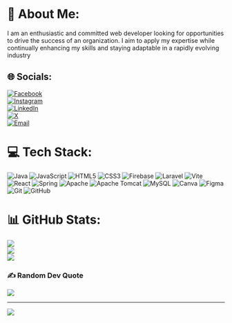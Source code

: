 # 💫 About Me:
I am an enthusiastic and committed web
developer looking for opportunities to drive
the success of an organization.
I aim to apply my expertise while
continually enhancing my skills and
staying adaptable in a rapidly evolving
industry


## 🌐 Socials:
[![Facebook](https://img.shields.io/badge/Facebook-%231877F2.svg?logo=Facebook&logoColor=white)](https://facebook.com/ninome17)  
[![Instagram](https://img.shields.io/badge/Instagram-%23E4405F.svg?logo=Instagram&logoColor=white)](https://instagram.com/oninmik21)  
[![LinkedIn](https://img.shields.io/badge/LinkedIn-%230077B5.svg?logo=linkedin&logoColor=white)](https://linkedin.com/in/niño-anthony-talisik-4117762a9/)  
[![X](https://img.shields.io/badge/X-black.svg?logo=X&logoColor=white)](https://x.com/Talisikanthony_)  
[![Email](https://img.shields.io/badge/Email-D14836?logo=gmail&logoColor=white)](mailto:talisikninoanthony@gmail.com)  

# 💻 Tech Stack:
![Java](https://img.shields.io/badge/java-%23ED8B00.svg?style=for-the-badge&logo=openjdk&logoColor=white) ![JavaScript](https://img.shields.io/badge/javascript-%23323330.svg?style=for-the-badge&logo=javascript&logoColor=%23F7DF1E) ![HTML5](https://img.shields.io/badge/html5-%23E34F26.svg?style=for-the-badge&logo=html5&logoColor=white) ![CSS3](https://img.shields.io/badge/css3-%231572B6.svg?style=for-the-badge&logo=css3&logoColor=white) ![Firebase](https://img.shields.io/badge/firebase-%23039BE5.svg?style=for-the-badge&logo=firebase) ![Laravel](https://img.shields.io/badge/laravel-%23FF2D20.svg?style=for-the-badge&logo=laravel&logoColor=white) ![Vite](https://img.shields.io/badge/vite-%23646CFF.svg?style=for-the-badge&logo=vite&logoColor=white) ![React](https://img.shields.io/badge/react-%2320232a.svg?style=for-the-badge&logo=react&logoColor=%2361DAFB) ![Spring](https://img.shields.io/badge/spring-%236DB33F.svg?style=for-the-badge&logo=spring&logoColor=white) ![Apache](https://img.shields.io/badge/apache-%23D42029.svg?style=for-the-badge&logo=apache&logoColor=white) ![Apache Tomcat](https://img.shields.io/badge/apache%20tomcat-%23F8DC75.svg?style=for-the-badge&logo=apache-tomcat&logoColor=black) ![MySQL](https://img.shields.io/badge/mysql-4479A1.svg?style=for-the-badge&logo=mysql&logoColor=white) ![Canva](https://img.shields.io/badge/Canva-%2300C4CC.svg?style=for-the-badge&logo=Canva&logoColor=white) ![Figma](https://img.shields.io/badge/figma-%23F24E1E.svg?style=for-the-badge&logo=figma&logoColor=white) ![Git](https://img.shields.io/badge/git-%23F05033.svg?style=for-the-badge&logo=git&logoColor=white) ![GitHub](https://img.shields.io/badge/github-%23121011.svg?style=for-the-badge&logo=github&logoColor=white)
# 📊 GitHub Stats:
![](https://github-readme-stats.vercel.app/api?username=AnthonyTalisik&theme=dark&hide_border=false&include_all_commits=false&count_private=false)<br/>
![](https://github-readme-streak-stats.herokuapp.com/?user=AnthonyTalisik&theme=dark&hide_border=false)<br/>
![](https://github-readme-stats.vercel.app/api/top-langs/?username=AnthonyTalisik&theme=dark&hide_border=false&include_all_commits=false&count_private=false&layout=compact)

### ✍️ Random Dev Quote
![](https://quotes-github-readme.vercel.app/api?type=horizontal&theme=radical)

---
[![](https://visitcount.itsvg.in/api?id=AnthonyTalisik&icon=5&color=0)](https://visitcount.itsvg.in)

<!-- Proudly created with GPRM ( https://gprm.itsvg.in ) -->
